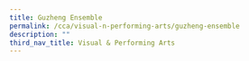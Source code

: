 ```yaml
---
title: Guzheng Ensemble
permalink: /cca/visual-n-performing-arts/guzheng-ensemble
description: ""
third_nav_title: Visual & Performing Arts
---
```

